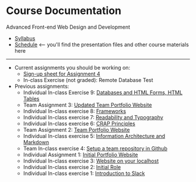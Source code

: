 # Course Documentation
Advanced Front-end Web Design and Development

- [Syllabus](syllabus.md)
- [Schedule](schedule.md) <-- you'll find the presentation files and other course materials here


<hr>

- Current assignments you should be working on:
  - [Sign-up sheet for Assignment 4](https://docs.google.com/spreadsheets/d/1o8xkrskHeRmJHOH0WlPXtnX0IMNhP_ximH3XH1RNxGQ/edit#gid=0)
  - In-class Exercise (not graded): Remote Database Test
- Previous assignments:
  - Individual In-class Exercise 9: [Databases and HTML Forms, HTML Tables](inclass09-databases-html-forms-tables/instructions.md)
  - Team Assignment 3: [Updated Team Portfolio Website](assignment03-updated-team-portfolio/instructions.md) 
  - Individual In-class exercise 8: [Frameworks](inclass08-frameworks/instructions.md)  
  - Individual In-class exercise 7: [Readability and Typography](inclass07-readability-typography/instructions.md) 
  - Individual In-class exercise 6: [CRAP Principles](inclass06-crap-principles/instructions.md) 
  - Team Assignment 2: [Team Portfolio Website](assignment02-team-portfolio/instructions.md) 
  - Individual In-class exercise 5: [Information Architecture and Markdown](inclass05-ia-and-markdown/instructions.md)
  - Team In-class exercise 4: [Setup a team repository in Github](inclass04-team-repository/instructions.md) 
  - Individual Assignment 1: [Initial Portfolio Website](assignment01-portfolio/instructions.md)
  - Individual In-class exercise 3: [Website on your localhost](inclass03-localhost/instructions.md)
  - Individual In-class exercise 2: [Initial Role](inclass02-initial-role/instructions.md)
  - Individual In-class exercise 1: [Introduction to Slack](inclass01-introduction-to-slack/instructions.md)


